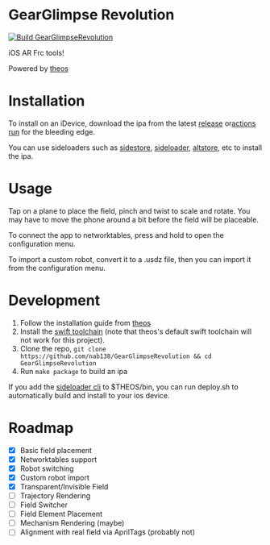 # GearGlimpse Revolution

[![Build GearGlimpseRevolution](https://github.com/nab138/GearGlimpseRevolution/actions/workflows/ci.yml/badge.svg)](https://github.com/nab138/GearGlimpseRevolution/actions/workflows/ci.yml)

iOS AR Frc tools!

Powered by [theos](https://theos.dev)

# Installation

To install on an iDevice, download the ipa from the latest [release](https://github.com/nab138/GearGlimpseRevolution/releases/latest) or[actions run](https://github.com/nab138/GearGlimpseRevolution/actions) for the bleeding edge.

You can use sideloaders such as [sidestore](https://sidestore.io), [sideloader](https://github.com/Dadoum/Sideloader), [altstore](https://altstore.io), etc to install the ipa.

# Usage

Tap on a plane to place the field, pinch and twist to scale and rotate. You may have to move the phone around a bit before the field will be placeable.

To connect the app to networktables, press and hold to open the configuration menu.

To import a custom robot, convert it to a .usdz file, then you can import it from the configuration menu.

# Development

1. Follow the installation guide from [theos](https://theos.dev)
2. Install the [swift toolchain](https://github.com/kabiroberai/swift-toolchain-linux/) (note that theos's default swift toolchain will not work for this project).
3. Clone the repo, `git clone https://github.com/nab138/GearGlimpseRevolution && cd GearGlimpseRevolution`
4. Run `make package` to build an ipa

If you add the [sideloader cli](https://github.com/Dadoum/Sideloader) to $THEOS/bin, you can run deploy.sh to automatically build and install to your ios device.

# Roadmap

- [x] Basic field placement
- [x] Networktables support
- [x] Robot switching
- [x] Custom robot import
- [x] Transparent/Invisible Field
- [ ] Trajectory Rendering
- [ ] Field Switcher
- [ ] Field Element Placement
- [ ] Mechanism Rendering (maybe)
- [ ] Alignment with real field via AprilTags (probably not)
